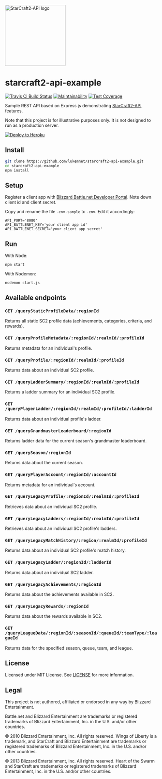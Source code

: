 <img src="https://raw.githubusercontent.com/lukemnet/starcraft2-api-docs/master/docs/.vuepress/public/logo.png" alt="StarCraft2-API logo" width="200" height="200">

# starcraft2-api-example
[![Travis CI Build Status](https://travis-ci.org/lukemnet/starcraft2-api-example.svg?branch=master)](https://travis-ci.org/lukemnet/starcraft2-api-example)
[![Maintainability](https://api.codeclimate.com/v1/badges/790916641cb9f64e9d60/maintainability)](https://codeclimate.com/github/lukemnet/starcraft2-api-example/maintainability)
[![Test Coverage](https://api.codeclimate.com/v1/badges/790916641cb9f64e9d60/test_coverage)](https://codeclimate.com/github/lukemnet/starcraft2-api-example/test_coverage)


Sample REST API based on Express.js demonstrating [StarCraft2-API](https://github.com/lukemnet/starcraft2-api) features.

Note that this project is for illustrative purposes only. It is not designed to run as a production server.

[![Deploy to Heroku](https://www.herokucdn.com/deploy/button.svg)](https://heroku.com/deploy)

## Install

```bash
git clone https://github.com/lukemnet/starcraft2-api-example.git
cd starcraft2-api-example
npm install
```

## Setup

Register a client app with [Blizzard Battle.net Developer Portal](https://develop.battle.net/access/clients). Note down client id and client secret.

Copy and rename the file ``.env.sample`` to ``.env``. Edit it accordingly:

```
API_PORT='8080'
API_BATTLENET_KEY='your client app id'
API_BATTLENET_SECRET='your client app secret'
```

## Run

With Node:

```bash
npm start
```

With Nodemon:

```bash
nodemon start.js
```

## Available endpoints

### ``GET /queryStaticProfileData/:regionId``

Returns all static SC2 profile data (achievements, categories, criteria, and rewards).

### ``GET /queryProfileMetadata/:regionId/:realmId/:profileId``

Returns metadata for an individual's profile.

### ``GET /queryProfile/:regionId/:realmId/:profileId``

Returns data about an individual SC2 profile.

### ``GET /queryLadderSummary/:regionId/:realmId/:profileId``

Returns a ladder summary for an individual SC2 profile.

### ``GET /queryPlayerLadder/:regionId/:realmId/:profileId/:ladderId``

Returns data about an individual profile's ladder.

### ``GET /queryGrandmasterLeaderboard/:regionId``

Returns ladder data for the current season's grandmaster leaderboard.

### ``GET /querySeason/:regionId``

Returns data about the current season.

### ``GET /queryPlayerAccount/:regionId/:accountId``

Returns metadata for an individual's account.

### ``GET /queryLegacyProfile/:regionId/:realmId/:profileId``

Retrieves data about an individual SC2 profile.

### ``GET /queryLegacyLadders/:regionId/:realmId/:profileId``

Retrieves data about an individual SC2 profile's ladders.

### ``GET /queryLegacyMatchHistory/:region/:realmId/:profileId``

Returns data about an individual SC2 profile's match history.

### ``GET /queryLegacyLadder/:regionId/:ladderId``

Returns data about an individual SC2 ladder.

### ``GET /queryLegacyAchievements/:regionId``

Returns data about the achievements available in SC2.

### ``GET /queryLegacyRewards/:regionId``

Returns data about the rewards available in SC2.

### ``GET /queryLeagueData/:regionId/:seasonId/:queueId/:teamType/:leagueId``

Returns data for the specified season, queue, team, and league.

## License

Licensed under MIT License. See [LICENSE](https://github.com/lukemnet/starcraft2-api-example/blob/master/LICENSE) for more information.

## Legal

This project is not authored, affiliated or endorsed in any way by Blizzard Entertainment.

Battle.net and Blizzard Entertainment are trademarks or registered trademarks of Blizzard Entertainment, Inc. in the U.S. and/or other countries.

© 2010 Blizzard Entertainment, Inc. All rights reserved. Wings of Liberty is a trademark, and StarCraft and Blizzard Entertainment are trademarks or registered trademarks of Blizzard Entertainment, Inc. in the U.S. and/or other countries.

© 2013 Blizzard Entertainment, Inc. All rights reserved. Heart of the Swarm and StarCraft are trademarks or registered trademarks of Blizzard Entertainment, Inc. in the U.S. and/or other countries.
